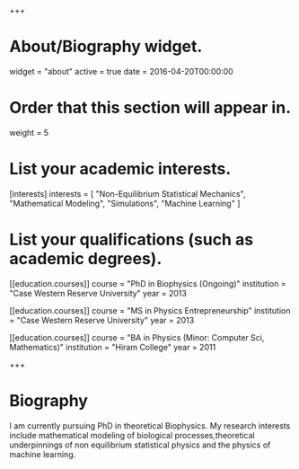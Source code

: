 +++
# About/Biography widget.
widget = "about"
active = true
date = 2016-04-20T00:00:00

# Order that this section will appear in.
weight = 5

# List your academic interests.
[interests]
  interests = [
    "Non-Equilibrium Statistical Mechanics",
    "Mathematical Modeling",
    "Simulations",
    "Machine Learning"
  ]

# List your qualifications (such as academic degrees).
[[education.courses]]
  course = "PhD in Biophysics (Ongoing)"
  institution = "Case Western Reserve University"
  year = 2013

[[education.courses]]
  course = "MS in Physics Entrepreneurship"
  institution = "Case Western Reserve University"
  year = 2013

[[education.courses]]
  course = "BA in Physics (Minor: Computer Sci, Mathematics)"
  institution = "Hiram College"
  year = 2011

+++

# Biography

I am currently pursuing PhD in theoretical Biophysics. My research interests include mathematical modeling of biological processes,theoretical underpinnings of non equilibrium statistical physics and the physics of machine learning.
